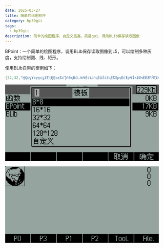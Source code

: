 ```yaml
---
date: 2025-03-27
title: 简单的绘图程序
category: hp39gii
tags:
  - hp39gii
description: 简单的绘图程序，自定义宽高，简易gui，调用BLib保存读取图像
---
```


BPoint：一个简单的绘图程序，调用BLib保存读取图像到L5，可以绘制多种灰度，支持绘制圆、线、矩形。

使用BLib自带的案例如下：

```c
{32,32,"ӇҲϲұҰ϶үүϲƽƻҬҭĘĘЬҭƸćҬńƟҳƉćǇńҸÉćǇńҷÉǄćƧҷÉƸƗƿҷÉƈƗƿҸÍĸƻƧҹÉÈƻħŇҬǅƋÉÈƻçåŅĥƍϯƻçŅƋҬǄϮƻħćÔƸƻËÈƛŇƗҭƈËϭċҭǄүϱËǅćҲϰËƼćұϱËĘǁøҭϱËϬǅãҬϱ×ϬǅþǇƈϭË×ϭŅüÔÔϬËćϮÑƼÌϮ×ǇϯÉŅϭË×ǇϴÝÈËćҬϴÉøƸ×ҭϲÙÔƸćүϰËËҮҰϰËƸҭҲϲұ"}
```

![left|320](/posts/files/Pasted%20image%2020250327230649.png)



![left|320](/posts/files/Pasted%20image%2020250327231435.png)




